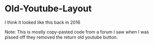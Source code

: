 # Old-Youtube-Layout
I think it looked like this back in 2016

Note: This is mostly copy-pasted code from a forum I saw when I was pissed off they removed the return old youtube button.
